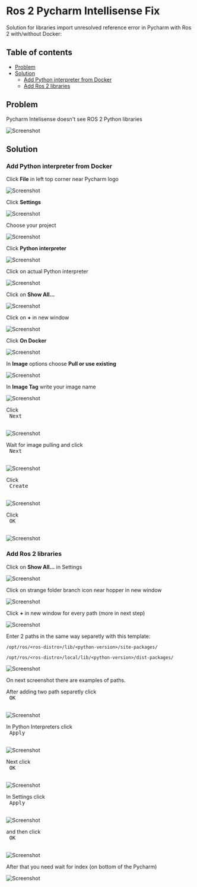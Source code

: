 # Ros 2 Pycharm Intellisense Fix
Solution for libraries import unresolved reference error in Pycharm with Ros 2 with/without Docker:

## Table of contents
* [Problem](#problem)
* [Solution](#solution)
  * [Add Python interpreter from Docker](#add-python-interpreter-from-docker)
  * [Add Ros 2 libraries](#add-ros-2-libraries)


## Problem

Pycharm Intelisense doesn't see ROS 2 Python libraries

![Screenshot](screens/others/problem.png)


## Solution


### Add Python interpreter from Docker

Click **File** in left top corner near Pycharm logo

![Screenshot](screens/docker/step1.png)

Click **Settings**

![Screenshot](screens/docker/step2.png)

Choose your project

![Screenshot](screens/docker/step3.png)

Click **Python interpreter**

![Screenshot](screens/docker/step4.png)

Click on actual Python interpreter

![Screenshot](screens/docker/step5.png)

Click on **Show All...**

![Screenshot](screens/docker/step6.png)

Click on **+** in new window

![Screenshot](screens/docker/step7.png)

Click **On Docker**

![Screenshot](screens/docker/step8.png)

In **Image** options choose **Pull or use existing**

![Screenshot](screens/docker/step9.png)

In **Image Tag** write your image name

![Screenshot](screens/docker/step10.png)

Click <kbd> <br> Next <br> </kbd>

![Screenshot](screens/docker/step11.png)

Wait for image pulling and click <kbd> <br> Next <br> </kbd>

![Screenshot](screens/docker/step12.png)

Click <kbd> <br> Create <br> </kbd>

![Screenshot](screens/docker/step13.png)

Click <kbd> <br> OK <br> </kbd>

![Screenshot](screens/docker/step14.png)


### Add Ros 2 libraries

Click on **Show All...** in Settings

![Screenshot](screens/libraries/step15.png)

Click on strange folder branch icon near hopper in new window

![Screenshot](screens/libraries/step16.png)

Click **+** in new window for every path (more in next step)

![Screenshot](screens/libraries/step17.png)

Enter 2 paths in the same way separetly with this template:

```
/opt/ros/<ros-distro>/lib/<python-version>/site-packages/
```

```
/opt/ros/<ros-distro>/local/lib/<python-version>/dist-packages/
```

![Screenshot](screens/libraries/step18.png)

On next screenshot there are examples of paths.

After adding two path separetly click <kbd> <br> OK <br> </kbd>

![Screenshot](screens/libraries/step19.png)

In Python Interpreters click <kbd> <br> Apply <br> </kbd>

![Screenshot](screens/libraries/step20.png)

Next click <kbd> <br> OK <br> </kbd>

![Screenshot](screens/libraries/step21.png)

In Settings click <kbd> <br> Apply <br> </kbd>

![Screenshot](screens/libraries/step22.png)

and then click <kbd> <br> OK <br> </kbd>

![Screenshot](screens/libraries/step23.png)

After that you need wait for index (on bottom of the Pycharm)

![Screenshot](screens/others/indexing.png)
